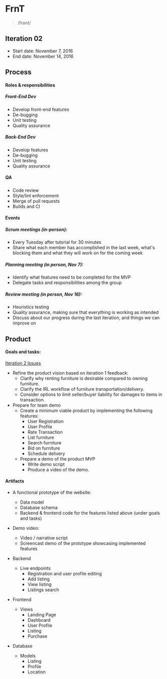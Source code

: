 # FrnT
> /frənt/

## Iteration 02

 * Start date: November 7, 2016
 * End date: November 14, 2016

## Process


#### Roles & responsibilities


##### Front-End Dev
- Develop front-end features
- De-bugging
- Unit testing
- Quality assurance

##### Back-End Dev
- Develop features 
- De-bugging
- Unit testing
- Quality assurance

##### QA
- Code review
- Style/lint enforcement
- Merge of pull requests
- Builds and CI


#### Events

##### Scrum meetings (in-person): 
- Every Tuesday after tutorial for 30 minutes
- Share what each member has accomplished in the last week, what's blocking them and what they will work on for the coming week


##### Planning meeting (in person, Nov 7):
- Identify what features need to be completed for the MVP
- Delegate tasks and responsibilities among the group
    
##### Review meeting (in person, Nov 16): 
- Heuristics testing
- Quality assurance, making sure that everything is working as intended
- Discuss about our progress during the last iteration, and things we can improve on


## Product

#### Goals and tasks:

[Iteration 2 Issues](https://github.com/csc301-fall-2016/project-team-01/milestone/2)

* Refine the product vision based on iteration 1 feedback:
    - Clarify why renting furniture is desirable compared to owning furniture.
    - Clarify the IRL workflow of furniture transportation/delivery.
    - Consider options to limit seller/buyer liability for damages to items in transaction.
* Prepare for team demo
    - Create a minimum viable product by implementing the following features:
        - User Registration
        - User Profile
        - Rate Transaction
        - List furniture
        - Search furniture
        - Bid on furniture
        - Schedule delivery
    - Prepare a demo of the product MVP
        - Write demo script
        - Produce a video of the demo.

#### Artifacts

* A functional prototype of the website:
    * Data model
    * Database schema
    * Backend & frontend code for the features listed above (under goals and tasks)
* Demo video:
    * Video / narrative script
    * Screencast demo of the prototype showcasing implemented features  

* Backend
    * Live endpoints
        *  Registration and user profile editing
        *  Add listing
        *  View listing
        *  Listings search

* Frontend
    * Views
        *   Landing Page
        *  Dashboard
        *  User Profile
        *  Listing
        *  Purchase

* Database
    * Models
        * Listing
        * Profile
        * Location  